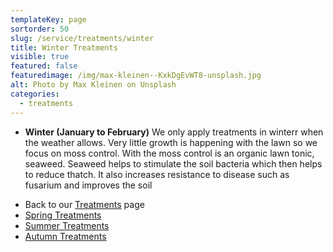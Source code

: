 ```yaml
---
templateKey: page
sortorder: 50
slug: /service/treatments/winter
title: Winter Treatments
visible: true
featured: false
featuredimage: /img/max-kleinen--KxkDgEvWT8-unsplash.jpg
alt: Photo by Max Kleinen on Unsplash
categories:
  - treatments
---
```


* **Winter (January to February)**
  We only apply treatments in winterr when the weather allows. Very little growth is happening with the lawn so we focus on moss control.  With the moss control is an organic lawn tonic, seaweed.  Seaweed helps to stimulate the soil bacteria which then helps to reduce thatch.  It also increases resistance to disease such as fusarium and improves the soil


- Back to our [Treatments](/service/treatments) page
- [Spring Treatments](/service/treatments/spring)
- [Summer Treatments](/service/treatments/summer)
- [Autumn Treatments](/service/treatments/autumn)